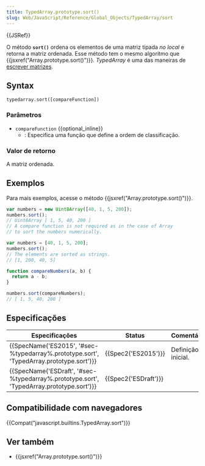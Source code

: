 ```yaml
---
title: TypedArray.prototype.sort()
slug: Web/JavaScript/Reference/Global_Objects/TypedArray/sort
---
```


{{JSRef}}

O método **`sort()`** ordena os elementos de uma matriz tipada _no local_ e retorna a matriz ordenada. Esse método tem o mesmo algoritmo que {{jsxref("Array.prototype.sort()")}}_._ _TypedArray_ é uma das maneiras de [escrever matrizes](/pt-BR/docs/Web/JavaScript/Reference/Global_Objects/TypedArray#TypedArray_objects).

## Syntax

```
typedarray.sort([compareFunction])
```

### Parâmetros

- `compareFunction` {{optional_inline}}
  - : Especifica uma função que define a ordem de classificação.

### Valor de retorno

A matriz ordenada.

## Exemplos

Para mais exemplos, acesse o método {{jsxref("Array.prototype.sort()")}}.

```js
var numbers = new Uint8Array([40, 1, 5, 200]);
numbers.sort();
// Uint8Array [ 1, 5, 40, 200 ]
// A compare function is not required as in the case of Array
// to sort the numbers numerically.

var numbers = [40, 1, 5, 200];
numbers.sort();
// The elements are sorted as strings.
// [1, 200, 40, 5]

function compareNumbers(a, b) {
  return a - b;
}

numbers.sort(compareNumbers);
// [ 1, 5, 40, 200 ]
```

## Especificações

| Especificações                                                                           | Status               | Comentários        |
| ---------------------------------------------------------------------------------------- | -------------------- | ------------------ |
| {{SpecName('ES2015', '#sec-%typedarray%.prototype.sort', 'TypedArray.prototype.sort')}}  | {{Spec2('ES2015')}}  | Definição inicial. |
| {{SpecName('ESDraft', '#sec-%typedarray%.prototype.sort', 'TypedArray.prototype.sort')}} | {{Spec2('ESDraft')}} |                    |

## Compatibilidade com navegadores

{{Compat("javascript.builtins.TypedArray.sort")}}

## Ver também

- {{jsxref("Array.prototype.sort()")}}
